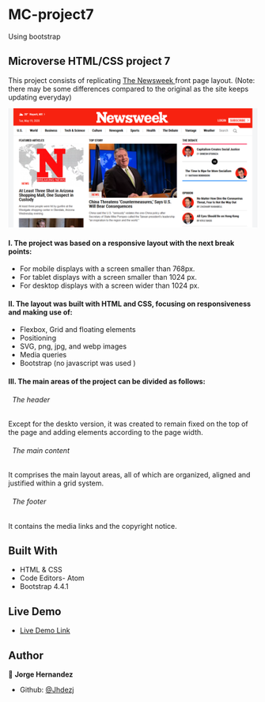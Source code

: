 # MC-project7
Using bootstrap

## Microverse HTML/CSS project 7
This project consists of replicating [The Newsweek ](https://www.newsweek.com/) front page layout. (Note: there may be some differences compared to the original as the site keeps updating everyday)



![screenshot](assets/images/readme-cover.png)

#### I. The project was based on a responsive layout with the next break points:
 - For mobile displays with a screen smaller than 768px.
 - For tablet displays with a screen smaller than 1024 px.
 - For desktop displays with a screen wider than 1024 px.

#### II. The layout was built with HTML and CSS,  focusing on responsiveness and making use of:
 - Flexbox, Grid and floating elements
 - Positioning
 - SVG, png, jpg, and webp images
 - Media queries
 - Bootstrap (no javascript was used )


#### III. The main areas of the project can be divided as follows:

  ###### &nbsp; The header
  Except for the deskto version, it was created to remain fixed on the top of the page and adding elements according to the page width.

  ###### &nbsp; The main content
  It comprises the main layout areas, all of which are organized, aligned and justified within a grid system.

  ###### &nbsp; The footer
  It contains the media links and the copyright notice.

## Built With

- HTML & CSS
- Code Editors- Atom
- Bootstrap 4.4.1


## Live Demo

- [Live Demo Link](https://rawcdn.githack.com/Jhdezj/MC-project7/ffa5db64b113c931ac093a7c702e4b4ff853a272/index.html)


## Author

👤 **Jorge Hernandez**

- Github: [@Jhdezj](https://github.com/Jhdezj)
